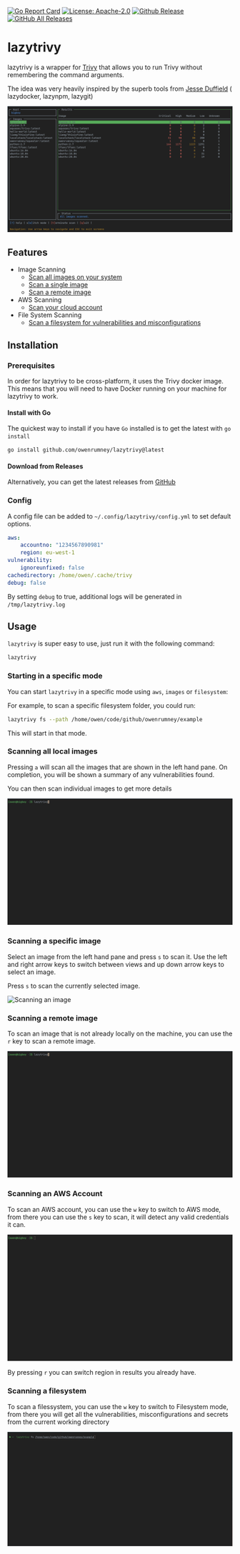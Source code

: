 [![Go Report Card](https://goreportcard.com/badge/github.com/owenrumney/lazytrivy)](https://goreportcard.com/report/github.com/owenrumney/lazytrivy)
[![License: Apache-2.0](https://img.shields.io/badge/License-Apache%202.0-blue.svg)](https://github.com/owenrumney/lazytrivy/blob/master/LICENSE)
[![Github Release](https://img.shields.io/github/release/owenrumney/lazytrivy.svg)](https://github.com/owenrumney/lazytrivy/releases)
[![GitHub All Releases](https://img.shields.io/github/downloads/owenrumney/lazytrivy/total)](https://github.com/owenrumney/lazytrivy/releases)

# lazytrivy

lazytrivy is a wrapper for [Trivy](https://github.com/aquasecurity/trivy) that allows you to run Trivy without
remembering the command arguments.

The idea was very heavily inspired by the superb tools from [Jesse Duffield](https://github.com/jesseduffield) (
lazydocker, lazynpm, lazygit)

![Scan All Images](./.github/images/scan_all.png)

## Features

- Image Scanning
  - [Scan all images on your system](#scanning-all-local-images)
  - [Scan a single image](#scanning-a-specific-image)
  - [Scan a remote image](#scanning-a-remote-image)
- AWS Scanning
  - [Scan your cloud account](#scanning-an-aws-account)
- File System Scanning
  - [Scan a filesystem for vulnerabilities and misconfigurations](#scanning-a-filesystem)


## Installation

### Prerequisites

In order for lazytrivy to be cross-platform, it uses the Trivy docker image. This means that you will need to have Docker running on your machine for lazytrivy to work.

#### Install with Go

The quickest way to install if you have `Go` installed is to get the latest with `go install`

```bash
go install github.com/owenrumney/lazytrivy@latest
```

#### Download from Releases

Alternatively, you can get the latest releases from [GitHub](https://github.com/owenrumney/lazytrivy)

### Config

A config file can be added to `~/.config/lazytrivy/config.yml` to set default options.

```yaml
aws:
    accountno: "1234567890981"
    region: eu-west-1
vulnerability:
    ignoreunfixed: false
cachedirectory: /home/owen/.cache/trivy
debug: false
```

By setting `debug` to true, additional logs will be generated in `/tmp/lazytrivy.log`

## Usage

`lazytrivy` is super easy to use, just run it with the following command:

```bash
lazytrivy
```

### Starting in a specific mode

You can start `lazytrivy` in a specific mode using `aws`, `images` or `filesystem`:

For example, to scan a specific filesystem folder, you could run:

```bash
lazytrivy fs --path /home/owen/code/github/owenrumney/example
```

This will start in that mode.


### Scanning all local images

Pressing `a` will scan all the images that are shown in the left hand pane. On completion, you will be shown a
summary of any vulnerabilities found.

You can then scan individual images to get more details

![Scanning all images](./.github/images/scan_all_images.gif)

### Scanning a specific image

Select an image from the left hand pane and press `s` to scan it. Use the left and right arrow keys to switch between
views and up down arrow keys to select an image.

Press `s` to scan the currently selected image.

![Scanning an image](./.github/images/scan_individual_images.gif)

### Scanning a remote image

To scan an image that is not already locally on the machine, you can use the `r` key to scan a remote image.

![Scanning a remote image](./.github/images/scan_remote_image.gif)

### Scanning an AWS Account

To scan an AWS account, you can use the `w` key to switch to AWS mode, from there you can use the `s` key to scan, it will detect any valid credentials it can.

![Scanning an AWS account](./.github/images/scan_aws_account.gif)

By pressing `r` you can switch region in results you already have.

### Scanning a filesystem

To scan a filessystem, you can use the `w` key to switch to Filesystem mode, from there you will get all the vulnerabilities, misconfigurations and secrets from the current working directory

![Scanning a filesystem](./.github/images/scan_filesystem.gif)
